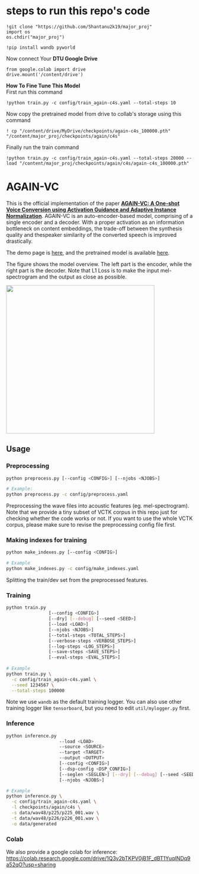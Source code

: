 # steps to run this repo's code
```
!git clone "https://github.com/Shantanu2k19/major_proj"
import os
os.chdir("major_proj")
```


```
!pip install wandb pyworld
```

Now connect Your <b>DTU Google Drive</b>
```
from google.colab import drive
drive.mount('/content/drive')
```

<b>How To Fine Tune This Model</b><br>
First run this command

```
!python train.py -c config/train_again-c4s.yaml --total-steps 10
```

Now copy the pretrained model from drive to collab's storage using this command
```
! cp "/content/drive/MyDrive/checkpoints/again-c4s_100000.pth" "/content/major_proj/checkpoints/again/c4s"
```

Finally run the train command
```
!python train.py -c config/train_again-c4s.yaml --total-steps 20000 --load "/content/major_proj/checkpoints/again/c4s/again-c4s_100000.pth"
```
# AGAIN-VC
This is the official implementation of the paper [**AGAIN-VC: A One-shot Voice Conversion using Activation Guidance and Adaptive Instance Normalization**](https://arxiv.org/abs/2011.00316).
AGAIN-VC is an auto-encoder-based model, comprising of a single encoder and a decoder. With a proper activation as an information bottleneck on content embeddings, the trade-off between the synthesis quality and thespeaker similarity of the converted speech is improved drastically. 

The demo page is [here](https://kimythanly.github.io/AGAIN-VC-demo/), and the pretrained model is available [here](https://drive.google.com/drive/folders/1qxVVS07VWdp1Kwsf-XI7TyD0fowA7bGp?usp=sharing).

The figure shows the model overview. The left part is the encoder, while the right part is the decoder. Note that L1 Loss is to make the input mel-spectrogram and the output as close as possible.

<img src="https://github.com/KimythAnly/AGAIN-VC/blob/main/model.png" width="400">

## Usage
### Preprocessing
```bash
python preprocess.py [--config <CONFIG>] [--njobs <NJOBS>]

# Example:
python preprocess.py -c config/preprocess.yaml
```
Preprocessing the wave files into acoustic features (eg. mel-spectrogram).
Note that we provide a tiny subset of VCTK corpus in this repo just for checking whether the code works or not. If you want to use the whole VCTK corpus, please make sure to revise the preprocessing config file first.

### Making indexes for training
```bash
python make_indexes.py [--config <CONFIG>]

# Example
python make_indexes.py -c config/make_indexes.yaml
```
Splitting the train/dev set from the preprocessed features.

### Training
```bash
python train.py 
                [--config <CONFIG>]
                [--dry] [--debug] [--seed <SEED>]
                [--load <LOAD>]
                [--njobs <NJOBS>] 
                [--total-steps <TOTAL_STEPS>]
                [--verbose-steps <VERBOSE_STEPS>] 
                [--log-steps <LOG_STEPS>]
                [--save-steps <SAVE_STEPS>]
                [--eval-steps <EVAL_STEPS>]
                
# Example
python train.py \
  -c config/train_again-c4s.yaml \
  --seed 1234567 \
  --total-steps 100000
```
Note we use `wandb` as the default training logger. You can also use other training logger like `tensorboard`, but you need to edit `util/mylogger.py` first.

### Inference
```bash
python inference.py
                    --load <LOAD>
                    --source <SOURCE>
                    --target <TARGET>
                    --output <OUTPUT>
                    [--config <CONFIG>]
                    [--dsp-config <DSP_CONFIG>]
                    [--seglen <SEGLEN>] [--dry] [--debug] [--seed <SEED>]
                    [--njobs <NJOBS>]

# Example
python inference.py \
  -c config/train_again-c4s.yaml \
  -l checkpoints/again/c4s \
  -s data/wav48/p225/p225_001.wav \
  -t data/wav48/p226/p226_001.wav \
  -o data/generated
```

### Colab
We also provide a google colab for inference:
https://colab.research.google.com/drive/1Q3v2bTKPV0jB1F_dBT1YuqINDq9a52qO?usp=sharing
